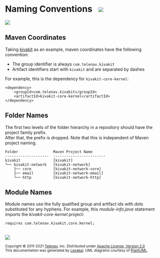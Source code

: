 <!--suppress HtmlUnknownTarget, HtmlRequiredAltAttribute -->

# Naming Conventions &nbsp; <img src="https://telenav.github.io/telenav-assets/images/icons/dependencies-32.png" srcset="https://telenav.github.io/telenav-assets/images/icons/dependencies-32-2x.png 2x"/>

<img src="https://telenav.github.io/telenav-assets/images/separators/horizontal-line-512.png" srcset="https://telenav.github.io/telenav-assets/images/separators/horizontal-line-512-2x.png 2x"/>

## Maven Coordinates

Taking [kivakit](https://www.kivakit.org) as an example, maven coordinates have the following convention:

- The group identifier is always `com.telenav.kivakit`
- Artifact identifiers start with `kivakit` and are separated by dashes

For example, this is the dependency for `kivakit-core-kernel`:

    <dependency>
        <groupId>com.telenav.kivakit</groupId>
        <artifactId>kivakit-core-kernel</artifactId>
    </dependency>
    
## Folder Names

The first two levels of the folder hierarchy in a repository should have the project family prefix.  
After that, the prefix is dropped. Note that this is independent of Maven project naming.

    Folder                Maven Project Name
    --------------------  ------------------------
    kivakit               [kivakit]  
    └── kivakit-network   [kivakit-network]  
        ├── core          [kivakit-network-core]  
        ├── email         [kivakit-network-email]  
        └── http          [kivakit-network-http]  

## Module Names

Module names use the fully qualified group and artifact ids with dots substituted for any hyphens. 
For example, this *module-info.java* statement imports the *kivakit-core-kernel* project:

    requires com.telenav.kivakit.core.kernel;

<br/> 

<img src="https://telenav.github.io/telenav-assets/images/separators/horizontal-line-512.png" srcset="https://telenav.github.io/telenav-assets/images/separators/horizontal-line-512-2x.png 2x"/>

<sub>Copyright &#169; 2011-2021 [Telenav](https://telenav.com), Inc. Distributed under [Apache License, Version 2.0](../LICENSE)</sub>  
<sub>This documentation was generated by [Lexakai](https://www.lexakai.org). UML diagrams courtesy of [PlantUML](https://plantuml.com).</sub>
